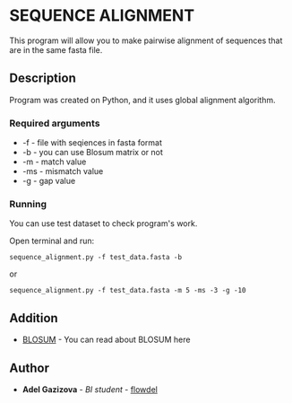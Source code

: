 # SEQUENCE ALIGNMENT

This program will allow you to make pairwise alignment of sequences that are in the same fasta file.

## Description

Program was created on Python, and it uses global alignment algorithm. 

### Required arguments

* -f - file with seqiences in fasta format
* -b - you can use Blosum matrix or not
* -m - match value
* -ms - mismatch value
* -g - gap value

### Running

You can use test dataset to check program's work.

Open terminal and run:
```
sequence_alignment.py -f test_data.fasta -b 
```
or

```
sequence_alignment.py -f test_data.fasta -m 5 -ms -3 -g -10
```

## Addition

* [BLOSUM](https://en.wikipedia.org/wiki/BLOSUM) - You can read about BLOSUM here


## Author

* **Adel Gazizova** - *BI student* - [flowdel](https://github.com/flowdel)

